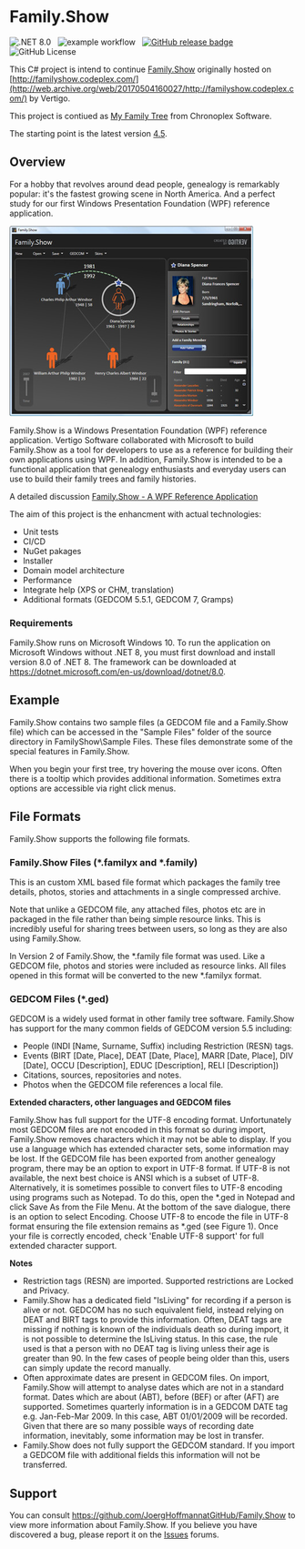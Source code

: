 # Family.Show

![.NET 8.0](https://img.shields.io/badge/Version-.NET%208.0-informational?style=flat&logo=dotnet)
&nbsp;
![example workflow](https://github.com/JoergHoffmannatGitHub/Family.Show/actions/workflows/ci-cd.yml/badge.svg)
&nbsp;
[![GitHub release badge](https://badgen.net/github/release/JoergHoffmannatGitHub/Family.Show/stable)](https://github.com/JoergHoffmannatGitHub/Family.Show/releases/latest)
&nbsp;
![GitHub License](https://img.shields.io/github/license/JoergHoffmannatGitHub/Family.Show)

<!-- ![Windows badge](misc/badge-windows.svg) -->

This C# project is intend to continue [Family.Show](https://github.com/JoergHoffmannatGitHub/CodePlex_FamilyShow) originally hosted on [http://familyshow.codeplex.com/](http://web.archive.org/web/20170504160027/http://familyshow.codeplex.com/) by Vertigo.

This project is contiued as [My Family Tree](https://chronoplexsoftware.com/myfamilytree/) from Chronoplex Software.

The starting point is the latest version [4.5](https://github.com/JoergHoffmannatGitHub/CodePlex_FamilyShow/tree/main/4.0).

## Overview

For a hobby that revolves around dead people, genealogy is remarkably popular: it's the fastest growing scene in North America. And a perfect study for our first Windows Presentation Foundation (WPF) reference application.

![Alt text](./FamilyShowDetail-1.jpg?raw=true)

Family.Show is a Windows Presentation Foundation (WPF) reference application. Vertigo Software collaborated with Microsoft to build Family.Show as a tool for developers to use as a reference for building their own applications using WPF. In addition, Family.Show is intended to be a functional application that genealogy enthusiasts and everyday users can use to build their family trees and family histories.

A detailed discussion [Family.Show - A WPF Reference Application](https://github.com/JoergHoffmannatGitHub/CodePlex_FamilyShow/blob/main/Family.Show%20-%20A%20WPF%20Reference%20Application.pdf)

The aim of this project is the enhancment with actual technologies:

- Unit tests
- CI/CD
- NuGet pakages
- Installer
- Domain model architecture
- Performance
- Integrate help (XPS or CHM, translation)
- Additional formats (GEDCOM 5.5.1, GEDCOM 7, Gramps)

### Requirements

Family.Show runs on Microsoft Windows 10. To run the application on Microsoft Windows without .NET 8, you must first download and install version 8.0 of .NET 8. The framework can be downloaded at https://dotnet.microsoft.com/en-us/download/dotnet/8.0.

## Example

Family.Show contains two sample files (a GEDCOM file and a Family.Show file) which can be accessed in the "Sample Files" folder of the source directory in FamilyShow\Sample Files. These files demonstrate some of the special features in Family.Show.

When you begin your first tree, try hovering the mouse over icons. Often there is a tooltip which provides additional information. Sometimes extra options are accessible via right click menus.

## File Formats

Family.Show supports the following file formats.

### Family.Show Files (*.familyx and *.family)

This is an custom XML based file format which packages the family tree details, photos, stories and attachments in a single compressed archive.

Note that unlike a GEDCOM file, any attached files, photos etc are in packaged in the file rather than being simple resource links. This is incredibly useful for sharing trees between users, so long as they are also using Family.Show.

In Version 2 of Family.Show, the *.family file format was used. Like a GEDCOM file, photos and stories were included as resource links. All files opened in this format will be converted to the new *.familyx format.

### GEDCOM Files (*.ged)

GEDCOM is a widely used format in other family tree software. Family.Show has support for the many common fields of GEDCOM version 5.5 including:

- People (INDI [Name, Surname, Suffix) including Restriction (RESN) tags.
- Events (BIRT [Date, Place], DEAT [Date, Place], MARR [Date, Place], DIV [Date], OCCU [Description], EDUC [Description], RELI [Description])
- Citations, sources, repositories and notes.
- Photos when the GEDCOM file references a local file.

**Extended characters, other languages and GEDCOM files**

Family.Show has full support for the UTF-8 encoding format. Unfortunately most GEDCOM files are not encoded in this format so during import, Family.Show removes characters which it may not be able to display. If you use a language which has extended character sets, some information may be lost. If the GEDCOM file has been exported from another genealogy program, there may be an option to export in UTF-8 format. If UTF-8 is not available, the next best choice is ANSI which is a subset of UTF-8. Alternatively, it is sometimes possible to convert files to UTF-8 encoding using programs such as Notepad. To do this, open the *.ged in Notepad and click Save As from the File Menu. At the bottom of the save dialogue, there is an option to select Encoding. Choose UTF-8 to encode the file in UTF-8 format ensuring the file extension remains as *.ged (see Figure 1). Once your file is correctly encoded, check 'Enable UTF-8 support' for full extended character support.

**Notes**

- Restriction tags (RESN) are imported. Supported restrictions are Locked and Privacy.
- Family.Show has a dedicated field "IsLiving" for recording if a person is alive or not. GEDCOM has no such equivalent field, instead relying on DEAT and BIRT tags to provide this information. Often, DEAT tags are missing if nothing is known of the individuals death so during import, it is not possible to determine the IsLiving status. In this case, the rule used is that a person with no DEAT tag is living unless their age is greater than 90. In the few cases of people being older than this, users can simply update the record manually.
- Often approximate dates are present in GEDCOM files. On import, Family.Show will attempt to analyse dates which are not in a standard format. Dates which are about (ABT), before (BEF) or after (AFT) are supported. Sometimes quarterly information is in a GEDCOM DATE tag e.g. Jan-Feb-Mar 2009. In this case, ABT 01/01/2009 will be recorded. Given that there are so many possible ways of recording date information, inevitably, some information may be lost in transfer. 
- Family.Show does not fully support the GEDCOM standard. If you import a GEDCOM file with additional fields this information will not be transferred.

## Support

You can consult https://github.com/JoergHoffmannatGitHub/Family.Show to view more information about Family.Show.
If you believe you have discovered a bug, please report it on the [Issues](https://github.com/JoergHoffmannatGitHub/Family.Show/issues) forums.

